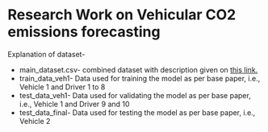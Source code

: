 # Research Work on Vehicular CO2 emissions forecasting
Explanation of dataset-
<ul>
  <li>main_dataset.csv- combined dataset with description given on <a href=http://www.rettore.com.br/prof/vehicular-trace>this link.</a></li>
  <li>train_data_veh1- Data used for training the model as per base paper, i.e., Vehicle 1 and Driver 1 to 8</li>
  <li>test_data_veh1- Data used for validating the model as per base paper, i.e., Vehicle 1 and Driver 9 and 10</li>
  <li>test_data_final- Data used for testing the model as per base paper, i.e., Vehicle 2</li>
</ul>
  
